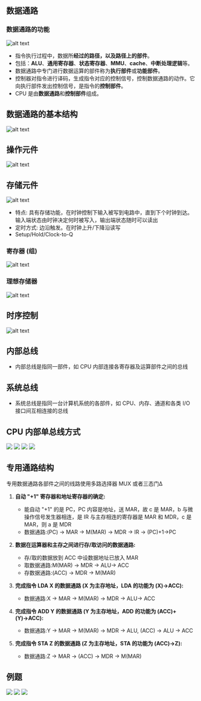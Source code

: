 ## 数据通路

### 数据通路的功能

![alt text](images/image-4.png)
- 指令执行过程中，数据所**经过的路径，以及路径上的部件**。
- 包括：**ALU**、**通用寄存器**、**状态寄存器**、**MMU**、**cache**、**中断处理逻辑**等。
- 数据通路中专门进行数据运算的部件称为**执行部件**或**功能部件**。
- 控制器对指令进行译码，生成指令对应的控制信号，控制数据通路的动作。它向执行部件发出控制信号，是指令的**控制部件**。
- CPU 是由**数据通路**和**控制部件**组成。

## 数据通路的基本结构

![alt text](images/image-5.png)

## 操作元件

![alt text](images/image-6.png)

## 存储元件

![alt text](images/image-7.png)

- 特点: 具有存储功能，在时钟控制下输入被写到电路中，直到下个时钟到达。输入端状态由时钟决定何时被写入，输出端状态随时可以读出
- 定时方式: 边沿触发。在时钟上升/下降沿读写
- Setup/Hold/Clock-to-Q

### 寄存器 (组)

![alt text](images/image-8.png)

### 理想存储器

![alt text](images/image-9.png)

## 时序控制

![alt text](images/image-10.png)

## 内部总线

- 内部总线是指同一部件，如 CPU 内部连接各寄存器及运算部件之间的总线

## 系统总线

- 系统总线是指同一台计算机系统的各部件，如 CPU、内存、通道和各类 I/O 接口间互相连接的总线

## CPU 内部单总线方式

![](images/Pasted%20image%2020240914002733.png)
![](images/Pasted%20image%2020240914002753.png)
![](images/Pasted%20image%2020240914002813.png)
![](images/Pasted%20image%2020240914002833.png)

## 专用通路结构

专用数据通路各部件之间的线路使用多路选择器 MUX 或者三态门Δ

1. **自动 "+1" 寄存器和地址寄存器的确定:**
    - 能自动 "+1" 的是 PC，PC 内容是地址，送 MAR，故 c 是 MAR，b 与微操作信号发生器相连，是 IR 与主存相连的寄存器是 MAR 和 MDR，c 是 MAR，则 a 是 MDR
    - 数据通路:(PC) → MAR → M(MAR) → MDR → IR → (PC)+1→PC

2. **数据在运算器和主存之间进行存/取访问的数据通路:**
    - 存/取的数据放到 ACC 中设数据地址已放入 MAR
    - 取数据通路:M(MAR) → MDR → ALU→ ACC
    - 存数据通路:(ACC) → MDR → M(MAR)

3. **完成指令 LDA X 的数据通路 (X 为主存地址，LDA 的功能为 (X)→ACC):**
    - 数据通路:X → MAR → M(MAR) → MDR → ALU→ ACC

4. **完成指令 ADD Y 的数据通路 (Y 为主存地址，ADD 的功能为 (ACC)+(Y)→ACC):**
    - 数据通路:Y → MAR → M(MAR) → MDR → ALU, (ACC) → ALU → ACC

5. **完成指令 STA Z 的数据通路 (Z 为主存地址，STA 的功能为 (ACC)→Z):**
    - 数据通路:Z → MAR → (ACC) → MDR → M(MAR)

## 例题

![](images/Pasted%20image%2020240914002937.png)
![](images/Pasted%20image%2020240914002949.png)
![](images/Pasted%20image%2020240914002957.png)
